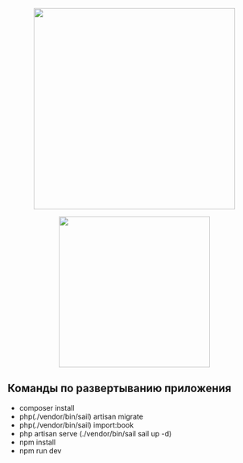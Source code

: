 <p align="center"><a href="https://laravel.com" target="_blank"><img src="https://raw.githubusercontent.com/laravel/art/master/logo-lockup/5%20SVG/2%20CMYK/1%20Full%20Color/laravel-logolockup-cmyk-red.svg" width="400"></a></p>
<p align="center"><a href="https://vuejs.org" target="_blank"><img src="https://upload.wikimedia.org/wikipedia/commons/thumb/9/95/Vue.js_Logo_2.svg/277px-Vue.js_Logo_2.svg.png" width="300"></a></p>

## Команды по развертыванию приложения

- composer install
- php(./vendor/bin/sail) artisan migrate
- php(./vendor/bin/sail) import:book
- php artisan serve (./vendor/bin/sail sail up -d)
- npm install
- npm run dev

